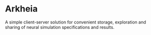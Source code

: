 # Arkheia
A simple client-server solution for convenient storage, exploration and sharing of neural simulation specifications and results.
